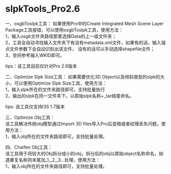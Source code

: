 # slpkTools_Pro2.6

一、osgbToslpk工具：
如果使用Pro中的Create Integrated Mesh Scene Layer Package工具报错，可以使用osgbToslpk工具，使用方法：  
1，输入osgb文件夹路径那里选择Data的上一级文件夹；  
2，工具会自动寻找输入文件夹下有没有metadata.xml文件，如果有的话，输入锚点文件参数下会自动识别出该文件，
没有的话可以手动选择shapefile文件；   
3，空间参考输入WKID即可。     

tips：该工具目前仅针对Pro 2.6版本     

二、Optimize Slpk Size工具：
如果需要优化3D Object以及倾斜类型的slpk的大小，可以使用Optimize Slpk Size工具，使用方法：     
1，输入slpk所在的文件夹路径即可，支持批量执行    
2，输出的slpk在同一文件夹下，以原始slpk名称+_tar结尾命名。        

tips: 该工具仅支持I3S 1.7版本         

三、Optimize Obj工具：         
该工具解决传统obj模型通过Import 3D files导入Pro后变暗或者纹理丢失问题，使用方法：        
1，输入obj所在的文件夹路径即可，支持批量处理。    

四、Chaifen Obj工具：       
该工具用于将较大的Obj拆分成小的obj，拆分后的obj以原始object名称命名，如遇重复名称则末尾加_1,_2,_3...处理，使用方法：          
1，输入obj所在的文件夹路径即可，支持批量处理。

